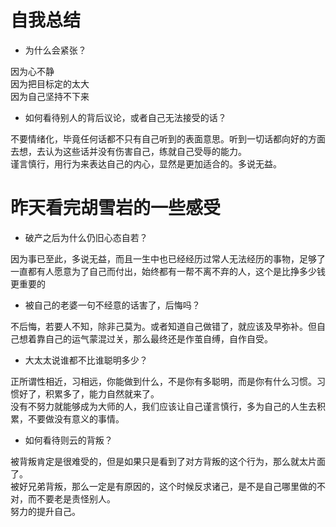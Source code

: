 # 自我总结
* 为什么会紧张？

因为心不静  
因为把目标定的太大  
因为自己坚持不下来  

* 如何看待别人的背后议论，或者自己无法接受的话？

不要情绪化，毕竟任何话都不只有自己听到的表面意思。听到一切话都向好的方面去想，去认为这些话并没有伤害自己，练就自己受辱的能力。  
谨言慎行，用行为来表达自己的内心，显然是更加适合的。多说无益。  

# 昨天看完胡雪岩的一些感受
* 破产之后为什么仍旧心态自若？

因为事已至此，多说无益，而且一生中也已经经历过常人无法经历的事物，足够了  
一直都有人愿意为了自己而付出，始终都有一帮不离不弃的人，这个是比挣多少钱更重要的

* 被自己的老婆一句不经意的话害了，后悔吗？

不后悔，若要人不知，除非己莫为。或者知道自己做错了，就应该及早弥补。但自己想着靠自己的运气蒙混过关，那么最终还是作茧自缚，自作自受。  


* 大太太说谁都不比谁聪明多少？

正所谓性相近，习相远，你能做到什么，不是你有多聪明，而是你有什么习惯。习惯好了，积累多了，能力自然就来了。  
没有不努力就能够成为大师的人，我们应该让自己谨言慎行，多为自己的人生去积累，不要做没有意义的事情。  

* 如何看待则云的背叛？

被背叛肯定是很难受的，但是如果只是看到了对方背叛的这个行为，那么就太片面了。  
被好兄弟背叛，那么一定是有原因的，这个时候反求诸己，是不是自己哪里做的不对，而不要老是责怪别人。  
努力的提升自己。